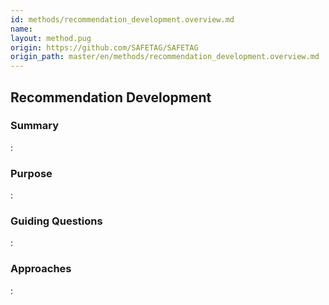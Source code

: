```yaml
---
id: methods/recommendation_development.overview.md
name: 
layout: method.pug
origin: https://github.com/SAFETAG/SAFETAG
origin_path: master/en/methods/recommendation_development.overview.md
---
```

## Recommendation Development

### Summary

:[](../reporting/recommendation_development/summary.md)
### Purpose

:[](../reporting/recommendation_development/purpose.md)
### Guiding Questions

:[](../reporting/recommendation_development/guiding_questions.md)
### Approaches

:[](../reporting/recommendation_development/approaches.md)
